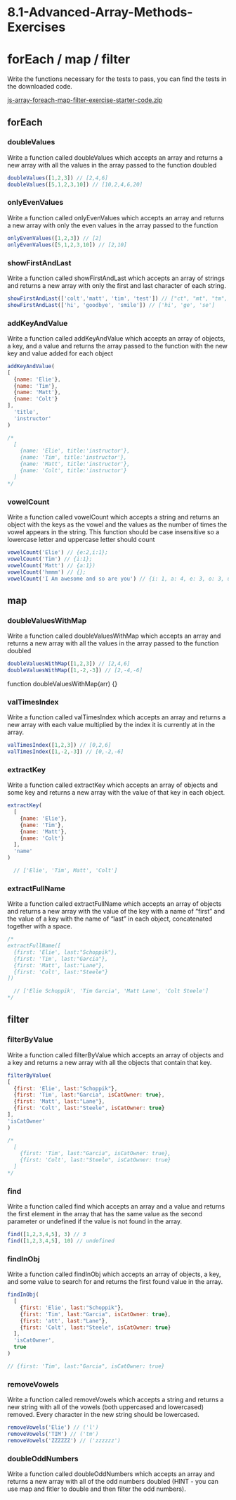 # 8.1-Advanced-Array-Methods-Exercises
# ****forEach / map / filter****

Write the functions necessary for the tests to pass, you can find the tests in the downloaded code.

[js-array-foreach-map-filter-exercise-starter-code.zip](https://s3-us-west-2.amazonaws.com/secure.notion-static.com/3f57eeb4-912e-4f2a-9a57-dcf1bd0e8a01/js-array-foreach-map-filter-exercise-starter-code.zip)

## **forEach**

### **doubleValues**

Write a function called doubleValues which accepts an array and returns a new array with all the values in the array passed to the function doubled

```jsx
doubleValues([1,2,3]) // [2,4,6]
doubleValues([5,1,2,3,10]) // [10,2,4,6,20]
```

### **onlyEvenValues**

Write a function called onlyEvenValues which accepts an array and returns a new array with only the even values in the array passed to the function

```jsx
onlyEvenValues([1,2,3]) // [2]
onlyEvenValues([5,1,2,3,10]) // [2,10]
```

### **showFirstAndLast**

Write a function called showFirstAndLast which accepts an array of strings and returns a new array with only the first and last character of each string.

```jsx
showFirstAndLast(['colt','matt', 'tim', 'test']) // ["ct", "mt", "tm", "tt"]
showFirstAndLast(['hi', 'goodbye', 'smile']) // ['hi', 'ge', 'se']
```

### **addKeyAndValue**

Write a function called addKeyAndValue which accepts an array of objects, a key, and a value and returns the array passed to the function with the new key and value added for each object

```jsx
addKeyAndValue(
[
  {name: 'Elie'},
  {name: 'Tim'},
  {name: 'Matt'},
  {name: 'Colt'}
],
  'title',
  'instructor'
)

/*
  [
    {name: 'Elie', title:'instructor'},
    {name: 'Tim', title:'instructor'},
    {name: 'Matt', title:'instructor'},
    {name: 'Colt', title:'instructor'}
  ]
*/
```

### **vowelCount**

Write a function called vowelCount which accepts a string and returns an object with the keys as the vowel and the values as the number of times the vowel appears in the string. This function should be case insensitive so a lowercase letter and uppercase letter should count

```jsx
vowelCount('Elie') // {e:2,i:1};
vowelCount('Tim') // {i:1};
vowelCount('Matt') // {a:1})
vowelCount('hmmm') // {};
vowelCount('I Am awesome and so are you') // {i: 1, a: 4, e: 3, o: 3, u: 1}
```

## **map**

### **doubleValuesWithMap**

Write a function called doubleValuesWithMap which accepts an array and returns a new array with all the values in the array passed to the function doubled

```jsx
doubleValuesWithMap([1,2,3]) // [2,4,6]
doubleValuesWithMap([1,-2,-3]) // [2,-4,-6]
```

function doubleValuesWithMap(arr) {}

### **valTimesIndex**

Write a function called valTimesIndex which accepts an array and returns a new array with each value multiplied by the index it is currently at in the array.

```jsx
valTimesIndex([1,2,3]) // [0,2,6]
valTimesIndex([1,-2,-3]) // [0,-2,-6]
```

### **extractKey**

Write a function called extractKey which accepts an array of objects and some key and returns a new array with the value of that key in each object.

```jsx
extractKey(
  [
    {name: 'Elie'},
    {name: 'Tim'},
    {name: 'Matt'},
    {name: 'Colt'}
  ],
  'name'
)

  // ['Elie', 'Tim', Matt', 'Colt']
```

### **extractFullName**

Write a function called extractFullName which accepts an array of objects and returns a new array with the value of the key with a name of “first” and the value of a key with the name of “last” in each object, concatenated together with a space.

```jsx
/*
extractFullName([
  {first: 'Elie', last:"Schoppik"},
  {first: 'Tim', last:"Garcia"},
  {first: 'Matt', last:"Lane"},
  {first: 'Colt', last:"Steele"}
])

  // ['Elie Schoppik', 'Tim Garcia', 'Matt Lane', 'Colt Steele']
*/
```

## **filter**

### **filterByValue**

Write a function called filterByValue which accepts an array of objects and a key and returns a new array with all the objects that contain that key.

```jsx
filterByValue(
[
  {first: 'Elie', last:"Schoppik"},
  {first: 'Tim', last:"Garcia", isCatOwner: true},
  {first: 'Matt', last:"Lane"},
  {first: 'Colt', last:"Steele", isCatOwner: true}
],
'isCatOwner'
)

/*
  [
    {first: 'Tim', last:"Garcia", isCatOwner: true},
    {first: 'Colt', last:"Steele", isCatOwner: true}
  ]
*/
```

### **find**

Write a function called find which accepts an array and a value and returns the first element in the array that has the same value as the second parameter or undefined if the value is not found in the array.

```jsx
find([1,2,3,4,5], 3) // 3
find([1,2,3,4,5], 10) // undefined
```

### **findInObj**

Write a function called findInObj which accepts an array of objects, a key, and some value to search for and returns the first found value in the array.

```jsx
findInObj(
  [
    {first: 'Elie', last:"Schoppik"},
    {first: 'Tim', last:"Garcia", isCatOwner: true},
    {first: 'att', last:"Lane"},
    {first: 'Colt', last:"Steele", isCatOwner: true}
  ],
  'isCatOwner',
  true
)

// {first: 'Tim', last:"Garcia", isCatOwner: true}
```

### **removeVowels**

Write a function called removeVowels which accepts a string and returns a new string with all of the vowels (both uppercased and lowercased) removed. Every character in the new string should be lowercased.

```jsx
removeVowels('Elie') // ('l')
removeVowels('TIM') // ('tm')
removeVowels('ZZZZZZ') // ('zzzzzz')
```

### **doubleOddNumbers**

Write a function called doubleOddNumbers which accepts an array and returns a new array with all of the odd numbers doubled (HINT - you can use map and fitler to double and then filter the odd numbers).
